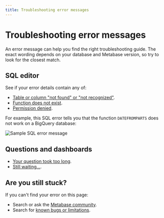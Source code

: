 ```yaml
---
title: Troubleshooting error messages
---
```


# Troubleshooting error messages

An error message can help you find the right troubleshooting guide. The exact wording depends on your database and Metabase version, so try to look for the closest match.

## SQL editor

See if your error details contain any of:

- [Table or column "not found" or "not recognized"](https://www.metabase.com/learn/grow-your-data-skills/learn-sql/debugging-sql/sql-syntax#column-or-table-name-is-not-found-or-not-recognized).
- [Function does not exist](https://www.metabase.com/learn/grow-your-data-skills/learn-sql/debugging-sql/sql-syntax#sql-function-does-not-exist).
- [Permission denied](../data-permissions.md#getting-a-permission-denied-error-message).

For example, this SQL error tells you that the function `DATEFROMPARTS` does not work on a BigQuery database:

![Sample SQL error message](../images/sample-error-sql.png)

## Questions and dashboards

- [Your question took too long](../timeout.md).
- [Still waiting...](../my-dashboard-is-slow.md).

## Are you still stuck?

If you can't find your error on this page:

- Search or ask the [Metabase community](https://discourse.metabase.com/).
- Search for [known bugs or limitations](../known-issues.md).
